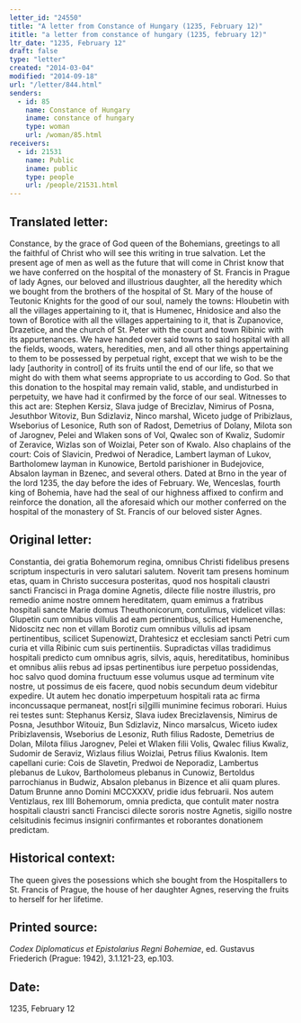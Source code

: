 ```yaml
---
letter_id: "24550"
title: "A letter from Constance of Hungary (1235, February 12)"
ititle: "a letter from constance of hungary (1235, february 12)"
ltr_date: "1235, February 12"
draft: false
type: "letter"
created: "2014-03-04"
modified: "2014-09-18"
url: "/letter/844.html"
senders:
  - id: 85
    name: Constance of Hungary
    iname: constance of hungary
    type: woman
    url: /woman/85.html
receivers:
  - id: 21531
    name: Public
    iname: public
    type: people
    url: /people/21531.html
---
```

<h2> Translated letter:</h2>Constance, by the grace of God queen of the Bohemians, greetings to all the faithful of Christ who will see this writing in true salvation.  Let the present age of men as well as the future that will come in Christ know that we have conferred on the hospital of the monastery of St. Francis in Prague of lady Agnes, our beloved and illustrious daughter, all the heredity which we bought from the brothers of the hospital of St. Mary of the house of Teutonic Knights for the good of our soul, namely the towns:  Hloubetin with all the villages appertaining to it, that is Humenec, Hnidosice and also the town of Borotice with all the villages appertaining to it, that is Zupanovice, Drazetice, and the church of St. Peter with the court and town Ribinic with its appurtenances.  We have handed over said towns to said hospital with all the fields, woods, waters, heredities, men, and all other things appertaining to them to be possessed by perpetual right, except that we wish to be the lady [authority in control] of its fruits until the end of our life, so that we might do with them what seems appropriate to us according to God.
So that this donation to the hospital may remain valid, stable, and undisturbed in perpetuity, we have had it confirmed by the force of our seal.  Witnesses to this act are:  Stephen Kersiz, Slava judge of Brecizlav, Nimirus of Posna, Jesuthbor Witoviz, Bun Sdizlaviz, Ninco marshal, Wiceto judge of Pribizlaus, Wseborius of Lesonice, Ruth son of Radost, Demetrius of Dolany, Milota son of Jarognev, Pelei and Wlaken sons of Vol, Qwalec son of Kwaliz, Sudomir of Zeravice, Wizlas son of Woizlai, Peter son of Kwalo.  Also chaplains of the court:  Cois of Slavicin, Predwoi of Neradice, Lambert layman of Lukov, Bartholomew layman in Kunowice, Bertold parishioner in Budejovice, Absalon layman in Bzenec, and several others.
Dated at Brno in the year of the lord 1235, the day before the ides of February.  We, Wenceslas, fourth king of Bohemia, have had the seal of our highness affixed to confirm and reinforce the donation, all the aforesaid which our mother conferred on the hospital of the monastery of St. Francis of our beloved sister Agnes.
<h2 class="mt-4"> Original letter:</h2>Constantia, dei gratia Bohemorum regina, omnibus Christi fidelibus presens scriptum inspecturis in vero salutari salutem.  Noverit tam presens hominum etas, quam in Christo succesura posteritas, quod nos hospitali claustri sancti Francisci in Praga domine Agnetis, dilecte filie nostre illustris, pro remedio anime nostre omnem hereditatem, quam emimus a fratribus hospitali sancte Marie domus Theuthonicorum, contulimus, videlicet villas:  Glupetin cum omnibus villulis ad eam pertinentibus, scilicet Humenenche, Nidoscitz nec non et villam Borotiz cum omnibus villulis ad ipsam pertinentibus, scilicet Supenowizt, Drahtesicz et ecclesiam sancti Petri cum curia et villa Ribinic cum suis pertinentiis.  Supradictas villas tradidimus hospitali predicto cum omnibus agris, silvis, aquis, hereditatibus, hominibus et omnibus aliis rebus ad ipsas pertinentibus iure perpetuo possidendas, hoc salvo quod domina fructuum esse volumus usque ad terminum vite nostre, ut possimus de eis facere, quod nobis secundum deum videbitur expedire.  Ut autem hec donatio imperpetuum hospitali rata ac firma inconcussaque permaneat, nost[ri si]gilli munimine fecimus roborari.
Huius rei testes sunt:  Stephanus Kersiz, Slava iudex Brecizlavensis, Nimirus de Posna, Jesuthbor Witouiz, Bun Sdizlaviz, Ninco marsalcus, Wiceto iudex Pribizlavensis, Wseborius de Lesoniz, Ruth filius Radoste, Demetrius de Dolan, Milota filius Jarognev, Pelei et Wlaken filii Volis, Qwalec filius Kwaliz, Sudomir de Seraviz, Wizlaus filius Woizlai, Petrus filius Kwalonis.  Item capellani curie:  Cois de Slavetin, Predwoi de Neporadiz, Lambertus plebanus de Lukov, Bartholomeus plebanus in Cunowiz, Bertoldus parrochianus in Budwiz, Absalon plebanus in Bizence et alii quam plures.
Datum Brunne anno Domini MCCXXXV, pridie idus februarii.  Nos autem Ventizlaus, rex IIII Bohemorum, omnia predicta, que contulit mater nostra hospitali claustri sancti Francisci dilecte sororis nostre Agnetis, sigillo nostre celsitudinis fecimus insigniri confirmantes et roborantes donationem predictam.
<h2 class="mt-4"> Historical context:</h2>The queen gives the posessions which she bought from the Hospitallers to St. Francis of Prague, the house of her daughter Agnes, reserving the fruits to herself for her lifetime.
<h2 class="mt-4"> Printed source:</h2><p><em>Codex Diplomaticus et Epistolarius Regni Bohemiae</em>, ed. Gustavus Friederich (Prague: 1942), 3.1.121-23, ep.103.</p><h2 class="mt-4"> Date:</h2>1235, February 12